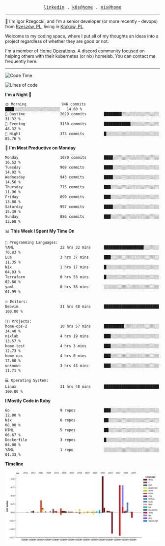 <p align="center">
  <samp>
    <a href="https://www.linkedin.com/in/ajgon">linkedin</a> .
    <a href="https://github.com/deedee-ops/k8s-gitops">k8s@home</a> .
    <a href="https://github.com/deedee-ops/nixlab">nix@home</a>
  </samp>
</p>

----------------------------------------------------------------

:wave: I'm Igor Rzegocki, and I'm a senior developer (or more recently - devops) from [Rzeszów, PL](https://en.wikipedia.org/wiki/Rzesz%C3%B3w), living in [Kraków, PL](https://en.wikipedia.org/wiki/Krak%C3%B3w).

Welcome to my coding space, where I put all of my thoughts an ideas into a project regardless of whether they are good or not.

I'm a member of [Home Operations](https://discord.gg/home-operations). A discord community focused on helping others with their kubernetes (or nix) homelab. You can contact me frequently here.

----------------------------------------------------------------

<!--START_SECTION:waka-->
![Code Time](http://img.shields.io/badge/Code%20Time-539%20hrs%2035%20mins-blue)

![Lines of code](https://img.shields.io/badge/From%20Hello%20World%20I%27ve%20Written-4.9%20million%20lines%20of%20code-blue)

**I'm a Night 🦉** 

```text
🌞 Morning                946 commits         ████░░░░░░░░░░░░░░░░░░░░░   14.60 % 
🌆 Daytime                2029 commits        ████████░░░░░░░░░░░░░░░░░   31.32 % 
🌃 Evening                3130 commits        ████████████░░░░░░░░░░░░░   48.32 % 
🌙 Night                  373 commits         █░░░░░░░░░░░░░░░░░░░░░░░░   05.76 % 
```
📅 **I'm Most Productive on Monday** 

```text
Monday                   1070 commits        ████░░░░░░░░░░░░░░░░░░░░░   16.52 % 
Tuesday                  908 commits         ████░░░░░░░░░░░░░░░░░░░░░   14.02 % 
Wednesday                943 commits         ████░░░░░░░░░░░░░░░░░░░░░   14.56 % 
Thursday                 775 commits         ███░░░░░░░░░░░░░░░░░░░░░░   11.96 % 
Friday                   899 commits         ███░░░░░░░░░░░░░░░░░░░░░░   13.88 % 
Saturday                 997 commits         ████░░░░░░░░░░░░░░░░░░░░░   15.39 % 
Sunday                   886 commits         ███░░░░░░░░░░░░░░░░░░░░░░   13.68 % 
```


📊 **This Week I Spent My Time On** 

```text
💬 Programming Languages: 
YAML                     22 hrs 32 mins      ██████████████████░░░░░░░   70.83 % 
Lua                      3 hrs 37 mins       ███░░░░░░░░░░░░░░░░░░░░░░   11.35 % 
Nix                      1 hrs 17 mins       █░░░░░░░░░░░░░░░░░░░░░░░░   04.03 % 
Terraform                0 hrs 53 mins       █░░░░░░░░░░░░░░░░░░░░░░░░   02.80 % 
yaml                     0 hrs 38 mins       ░░░░░░░░░░░░░░░░░░░░░░░░░   01.99 % 

🔥 Editors: 
Neovim                   31 hrs 48 mins      █████████████████████████   100.00 % 

🐱‍💻 Projects: 
home-ops-2               10 hrs 57 mins      █████████░░░░░░░░░░░░░░░░   34.40 % 
nixlab                   4 hrs 19 mins       ███░░░░░░░░░░░░░░░░░░░░░░   13.57 % 
home-test                4 hrs 3 mins        ███░░░░░░░░░░░░░░░░░░░░░░   12.73 % 
home-ops                 4 hrs 0 mins        ███░░░░░░░░░░░░░░░░░░░░░░   12.60 % 
unknown                  3 hrs 43 mins       ███░░░░░░░░░░░░░░░░░░░░░░   11.71 % 

💻 Operating System: 
Linux                    31 hrs 48 mins      █████████████████████████   100.00 % 
```

**I Mostly Code in Ruby** 

```text
Go                       9 repos             ███░░░░░░░░░░░░░░░░░░░░░░   12.00 % 
Nix                      6 repos             ██░░░░░░░░░░░░░░░░░░░░░░░   08.00 % 
HTML                     5 repos             ██░░░░░░░░░░░░░░░░░░░░░░░   06.67 % 
Dockerfile               3 repos             █░░░░░░░░░░░░░░░░░░░░░░░░   04.00 % 
YAML                     1 repo              ░░░░░░░░░░░░░░░░░░░░░░░░░   01.33 % 
```



**Timeline**

![Lines of Code chart](https://raw.githubusercontent.com/ajgon/ajgon/master/assets/bar_graph.png)


<!--END_SECTION:waka-->
